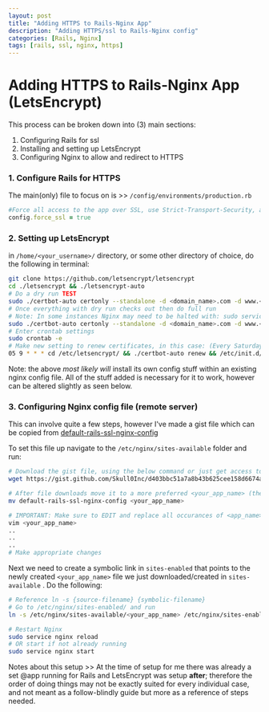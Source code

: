 ```yaml
---
layout: post
title: "Adding HTTPS to Rails-Nginx App"
description: "Adding HTTPS/ssl to Rails-Nginx config"
categories: [Rails, Nginx]
tags: [rails, ssl, nginx, https]
---
```



# Adding HTTPS to Rails-Nginx App (LetsEncrypt)

This process can be broken down into (3) main sections:
1. Configuring Rails for ssl
2. Installing and setting up LetsEncrypt
3. Configuring Nginx to allow and redirect to HTTPS

### 1. Configure Rails for HTTPS

 The main(only) file to focus on is >>  `/config/environments/production.rb`

~~~ ruby
#Force all access to the app over SSL, use Strict-Transport-Security, and use secure cookies.
config.force_ssl = true
~~~ 

### 2. Setting up LetsEncrypt

in `/home/<your_username>/` directory, or some other directory of choice, do the following in terminal:
~~~ bash
git clone https://github.com/letsencrypt/letsencrypt
cd ./letsencrypt && ./letsencrypt-auto
# Do a dry run TEST
sudo ./certbot-auto certonly --standalone -d <domain_name>.com -d www.<domain_name>.com --dry-run
# Once everything with dry run checks out then do full run
# Note: In some instances Nginx may need to be halted with: sudo service nginx stop to get access to port 80
sudo ./certbot-auto certonly --standalone -d <domain_name>.com -d www.<domain_name>.com
# Enter crontab settings
sudo crontab -e 
# Make new setting to renew certificates, in this case: (Every Saturday at 9:05 a.m)
05 9 * * * cd /etc/letsencrypt/ && ./certbot-auto renew && /etc/init.d/nginx reload
~~~

Note: the above *most likely will* install its own config stuff within an existing nginx config file. All of the stuff added is necessary for it 
to work, however can be altered slightly as seen below.

### 3. Configuring Nginx config file (remote server)

This can involve quite a few steps, however I've made a gist file which can be copied from [default-rails-ssl-nginx-config](https://gist.github.com/Skull0Inc/d403bbc51a7a8b43b625cee158d6674a/raw/default-rails-ssl-nginx-config)

To set this file up navigate to the `/etc/nginx/sites-available` folder and run:
~~~ bash
# Download the gist file, using the below command or just get access to the above linked info into a file somehow
wget https://gist.github.com/Skull0Inc/d403bbc51a7a8b43b625cee158d6674a/raw/default-rails-ssl-nginx-config

# After file downloads move it to a more preferred <your_app_name> (the name of your new Rails upstream)
mv default-rails-ssl-nginx-config <your_app_name>

# IMPORTANT: Make sure to EDIT and replace all occurances of <app_name> and <domain_name> with the correct info.
vim <your_app_name>
..
..
..
# Make appropriate changes
~~~
Next we need to create a symbolic link in `sites-enabled` that points to the newly created `<your_app_name>` file we just downloaded/created in `sites-available` . Do the following:
~~~ bash
# Reference ln -s {source-filename} {symbolic-filename}
# Go to /etc/nginx/sites-enabled/ and run
ln -s /etc/nginx/sites-available/<your_app_name> /etc/nginx/sites-enabled/<your_app_name>

# Restart Nginx
sudo service nginx reload
# OR start if not already running
sudo service nginx start
~~~


Notes about this setup >> At the time of setup for me there was already a set @app running for Rails and LetsEncrypt was setup **after**; therefore the order of doing things may not be exactly suited for every individual case, and not meant as a follow-blindly guide but more as a reference of steps needed.

